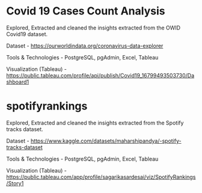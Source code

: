 # Covid 19 Cases Count Analysis

Explored, Extracted and cleaned the insights extracted from the OWID Covid19 dataset.

Dataset - https://ourworldindata.org/coronavirus-data-explorer

Tools & Technologies - PostgreSQL, pgAdmin, Excel, Tableau

Visualization (Tableau) - https://public.tableau.com/profile/api/publish/Covid19_16799493503730/Dashboard1

# spotifyrankings
Explored, Extracted and cleaned the insights extracted from the Spotify tracks dataset.

Dataset - https://www.kaggle.com/datasets/maharshipandya/-spotify-tracks-dataset

Tools & Technologies - PostgreSQL, pgAdmin, Excel, Tableau

Visualization (Tableau) - https://public.tableau.com/app/profile/sagarikasardesai/viz/SpotifyRankings/Story1
